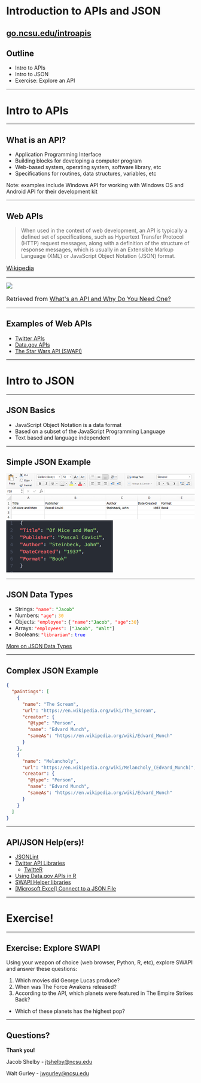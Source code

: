 # Introduction to APIs and JSON

[go.ncsu.edu/introapis](http://go.ncsu.edu/introapis)
---

## Outline

- Intro to APIs
- Intro to JSON
- Exercise: Explore an API

---

# Intro to APIs

---

## What is an API?

- Application Programming Interface
- Building blocks for developing a computer program
- Web-based system, operating system, software library, etc
- Specifications for routines, data structures, variables, etc

Note: examples include Windows API for working with Windows OS and Android API for their development kit

---

## Web APIs

>When used in the context of web development, an API is typically a defined set of specifications, such as Hypertext Transfer Protocol (HTTP) request messages, along with a definition of the structure of response messages, which is usually in an Extensible Markup Language (XML) or JavaScript Object Notation (JSON) format.

<span style="font-size:12pt">[Wikipedia](https://en.wikipedia.org/wiki/Application_programming_interface#Web_APIs)</span>

---

<img src="http://media2.govtech.com/images/940*603/api_infographic_smartfile_crop.jpg" height="500">
<!-- ![alt text](http://media2.govtech.com/images/940*603/api_infographic_smartfile_crop.jpg) -->

<span style="font-size:12pt">Retrieved from [What's an API and Why Do You Need One?](http://www.govtech.com/applications/Whats-an-API-and-Why-Do-You-Need-One.html)</span>

---

## Examples of Web APIs

- [Twitter APIs](https://developer.twitter.com/en/docs.html)
- [Data.gov APIs](https://api.data.gov/)
- [The Star Wars API (SWAPI)](https://swapi.co/)

---

# Intro to JSON

---

## JSON Basics

- JavaScript Object Notation is a data format
- Based on a subset of the JavaScript Programming Language
- Text based and language independent


---

## Simple JSON Example

![alt text](./assets/csv.png)
![alt text](./assets/json.png)

---

## JSON Data Types

- Strings: <span style="color:red">`"name"`</span>`:` <span style="color:green">`"Jacob"`</span>
- Numbers: <span style="color:red">`"age"`</span>`:` <span style="color:orange">`30`</span>
- Objects: <span style="color:red">`"employee"`</span>`:` `{` <span style="color:red">`"name"`</span>`:`<span style="color:green">`"Jacob"`</span>`,`<span style="color:red">` "age"`</span>`:`<span style="color:orange">`30`</span>`}`
- Arrays: <span style="color:red">`"employees"`</span>`: [`<span style="color:green">`"Jacob", "Walt"`</span>`]`
- Booleans: <span style="color:red">`"librarian"`</span>`:` <span style="color:blue">`true`</span>

[More on JSON Data Types](https://www.w3schools.com/js/js_json_datatypes.asp)

---

## Complex JSON Example

```json
{
  "paintings": [
    {
      "name": "The Scream",
      "url": "https://en.wikipedia.org/wiki/The_Scream",
      "creator": {
        "@type": "Person",
        "name": "Edvard Munch",
        "sameAs": "https://en.wikipedia.org/wiki/Edvard_Munch"
      }
    },
    {
      "name": "Melancholy",
      "url": "https://en.wikipedia.org/wiki/Melancholy_(Edvard_Munch)",
      "creator": {
        "@type": "Person",
        "name": "Edvard Munch",
        "sameAs": "https://en.wikipedia.org/wiki/Edvard_Munch"
      }
    }
  ]
}
```

---

## API/JSON Help(ers)!

- [JSONLint](https://jsonlint.com/)
- [Twitter API Libraries](https://developer.twitter.com/en/docs/developer-utilities/twitter-libraries.html)
  - [TwitteR](https://www.rdocumentation.org/packages/twitteR/versions/1.1.9)
- [Using Data.gov APIs in R](https://data.library.virginia.edu/using-data-gov-apis-in-r/)
- [SWAPI Helper libraries](https://swapi.co/documentation#python)
- [[Microsoft Excel] Connect to a JSON File](https://support.office.com/en-us/article/connect-to-a-json-file-f65207ab-d957-4bf0-bec3-a08bb53cd4c0)

---

# Exercise!

---

## Exercise: Explore SWAPI

Using your weapon of choice (web browser, Python, R, etc), explore SWAPI and answer these questions:

1. Which movies did George Lucas produce?
2. When was The Force Awakens released?
3. According to the API, which planets were featured in The Empire Strikes Back?
  - Which of these planets has the highest pop?

---

## Questions?

**Thank you!**

Jacob Shelby - jtshelby@ncsu.edu

Walt Gurley - jwgurley@ncsu.edu
